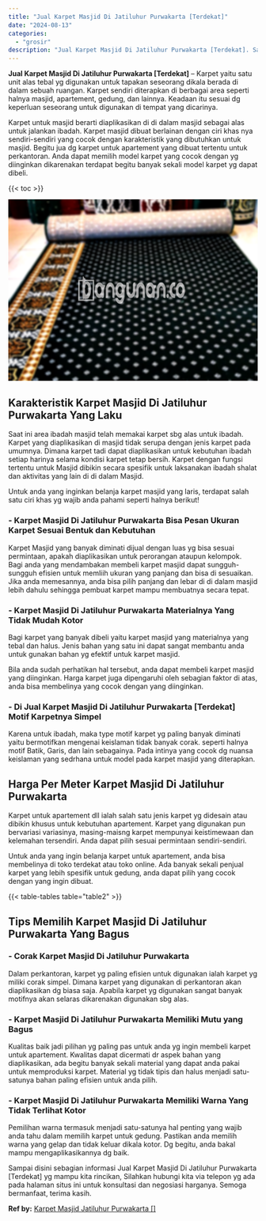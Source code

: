 ```yaml
---
title: "Jual Karpet Masjid Di Jatiluhur Purwakarta [Terdekat]"
date: "2024-08-13"
categories: 
  - "grosir"
description: "Jual Karpet Masjid Di Jatiluhur Purwakarta [Terdekat]. Sampai disini sebagian informasi Jual Karpet Masjid Di Jatiluhur Purwakarta [Terdekat] yg mampu kita..."
---
```


**Jual Karpet Masjid Di Jatiluhur Purwakarta \[Terdekat\]** – Karpet yaitu satu unit alas tebal yg digunakan untuk tapakan seseorang dikala berada di dalam sebuah ruangan. Karpet sendiri diterapkan di berbagai area seperti halnya masjid, apartement, gedung, dan lainnya. Keadaan itu sesuai dg keperluan seseorang untuk digunakan di tempat yang dicarinya.

Karpet untuk masjid berarti diaplikasikan di di dalam masjid sebagai alas untuk jalankan ibadah. Karpet masjid dibuat berlainan dengan ciri khas nya sendiri-sendiri yang cocok dengan karakteristik yang dibutuhkan untuk masjid. Begitu jua dg karpet untuk apartement yang dibuat tertentu untuk perkantoran. Anda dapat memilih model karpet yang cocok dengan yg diinginkan dikarenakan terdapat begitu banyak sekali model karpet yg dapat dibeli.

{{< toc >}}

![Jual Karpet Masjid Di Jatiluhur Purwakarta [Terdekat]](/images/grosir-karpet-murah-47.png)

## Karakteristik Karpet Masjid Di Jatiluhur Purwakarta Yang Laku

Saat ini area ibadah masjid telah memakai karpet sbg alas untuk ibadah. Karpet yang diaplikasikan di masjid tidak serupa dengan jenis karpet pada umumnya. Dimana karpet tadi dapat diaplikasikan untuk kebutuhan ibadah setiap harinya selama kondisi karpet tetap bersih. Karpet dengan fungsi tertentu untuk Masjid dibikin secara spesifik untuk laksanakan ibadah shalat dan aktivitas yang lain di di dalam Masjid.

Untuk anda yang inginkan belanja karpet masjid yang laris, terdapat salah satu ciri khas yg wajib anda pahami seperti halnya berikut!

### \- Karpet Masjid Di Jatiluhur Purwakarta Bisa Pesan Ukuran Karpet Sesuai Bentuk dan Kebutuhan

Karpet Masjid yang banyak diminati dijual dengan luas yg bisa sesuai permintaan, apakah diaplikasikan untuk perorangan ataupun kelompok. Bagi anda yang mendambakan membeli karpet masjid dapat sungguh-sungguh efisien untuk memliih ukuran yang panjang dan bisa di sesuaikan. Jika anda memesannya, anda bisa pilih panjang dan lebar di di dalam masjid lebih dahulu sehingga pembuat karpet mampu membuatnya secara tepat.

### \- Karpet Masjid Di Jatiluhur Purwakarta Materialnya Yang Tidak Mudah Kotor

Bagi karpet yang banyak dibeli yaitu karpet masjid yang materialnya yang tebal dan halus. Jenis bahan yang satu ini dapat sangat membantu anda untuk gunakan bahan yg efektif untuk karpet masjid.

Bila anda sudah perhatikan hal tersebut, anda dapat membeli karpet masjid yang diinginkan. Harga karpet juga dipengaruhi oleh sebagian faktor di atas, anda bisa membelinya yang cocok dengan yang diinginkan.

### \- Di Jual Karpet Masjid Di Jatiluhur Purwakarta \[Terdekat\] Motif Karpetnya Simpel

Karena untuk ibadah, maka type motif karpet yg paling banyak diminati yaitu bermotifkan mengenai keislaman tidak banyak corak. seperti halnya motif Batik, Garis, dan lain sebagainya. Pada intinya yang cocok dg nuansa keislaman yang sedrhana untuk model pada karpet masjid yang diterapkan.

## Harga Per Meter Karpet Masjid Di Jatiluhur Purwakarta

Karpet untuk apartement dll ialah salah satu jenis karpet yg didesain atau dibikin khusus untuk kebutuhan apartement. Karpet yang digunakan pun bervariasi variasinya, masing-maisng karpet mempunyai keistimewaan dan kelemahan tersendiri. Anda dapat pilih sesuai permintaan sendiri-sendiri.

Untuk anda yang ingin belanja karpet untuk apartement, anda bisa membelinya di toko terdekat atau toko online. Ada banyak sekali penjual karpet yang lebih spesifik untuk gedung, anda dapat pilih yang cocok dengan yang ingin dibuat.

{{< table-tables table="table2" >}}

## Tips Memilih Karpet Masjid Di Jatiluhur Purwakarta Yang Bagus

### \- Corak Karpet Masjid Di Jatiluhur Purwakarta

Dalam perkantoran, karpet yg paling efisien untuk digunakan ialah karpet yg miliki corak simpel. Dimana karpet yang digunakan di perkantoran akan diaplikasikan dg biasa saja. Apabila karpet yg digunakan sangat banyak motifnya akan selaras dikarenakan digunakan sbg alas.

### \- Karpet Masjid Di Jatiluhur Purwakarta Memiliki Mutu yang Bagus

Kualitas baik jadi pilihan yg paling pas untuk anda yg ingin membeli karpet untuk apartement. Kwalitas dapat dicermati dr aspek bahan yang diaplikasikan, ada begitu banyak sekali material yang dapat anda pakai untuk memproduksi karpet. Material yg tidak tipis dan halus menjadi satu-satunya bahan paling efisien untuk anda pilih.

### \- Karpet Masjid Di Jatiluhur Purwakarta Memiliki Warna Yang Tidak Terlihat Kotor

Pemilihan warna termasuk menjadi satu-satunya hal penting yang wajib anda tahu dalam memilih karpet untuk gedung. Pastikan anda memilih warna yang gelap dan tidak keluar dikala kotor. Dg begitu, anda bakal mampu mengaplikasikannya dg baik.

Sampai disini sebagian informasi Jual Karpet Masjid Di Jatiluhur Purwakarta \[Terdekat\] yg mampu kita rincikan, Silahkan hubungi kita via telepon yg ada pada halaman situs ini untuk konsultasi dan negosiasi harganya. Semoga bermanfaat, terima kasih.

**Ref by:**  [Karpet Masjid Jatiluhur Purwakarta []](https://id.wikipedia.org/wiki/Karpet)
